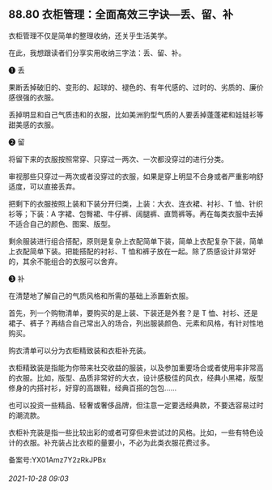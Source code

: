 ## 88.80 衣柜管理：全面高效三字诀—丢、留、补
衣柜管理不仅是简单的整理收纳，还关乎生活美学。



在此，我想跟读者们分享实用收纳三字法：丢、留、补。



❶
 丢
 



果断丢掉破旧的、变形的、起球的、褪色的、有年代感的、过时的、劣质的、廉价感很强的衣服。



丢掉明显和自己气质违和的衣服，比如美洲豹型气质的人要丢掉蓬蓬裙和娃娃衫等甜美感的衣服。



❷
 留



将留下来的衣服按照常穿、只穿过一两次、一次都没穿过的进行分类。



审视那些只穿过一两次或者没穿过的衣服，如果是穿上明显不合身或者严重影响舒适度，可以直接丢弃。



把剩下的衣服按照上装和下装分开归类，上装：大衣、连衣裙、衬衫、T 恤、针织衫等；下装：A 字裙、包臀裙、牛仔裤、阔腿裤、直筒裤等。再在每类衣服中去掉不适合自己的颜色、图案、版型。



剩余服装进行组合搭配，原则是复杂上衣配简单下装，简单上衣配复杂下装，简单上衣配简单下装。把能搭配的衬衫、T 恤和裤子放在一起。除了质感设计非常好的，其余不能组合的衣服可以舍弃。



❸
 补



在清楚地了解自己的气质风格和所需的基础上添置新衣服。



首先，列一个购物清单，要购买的是上装、下装还是外套？是 T 恤、衬衫、还是裙子、裤子？再结合自己常出入的场合，列出服装颜色、元素和风格，有针对性地购买。



购衣清单可以分为衣柜精致装和衣柜补充装。



衣柜精致装是指能为你带来社交收益的服装，以及参加重要场合或者使用率非常高的衣服。比如，版型、品质非常好的大衣，设计感极佳的风衣，经典小黑裙，版型修身的内搭衬衫，好穿的高跟鞋，经典百搭的包包……



也可以投资一些精品、轻奢或奢侈品牌，但注意一定要选经典款，不要选容易过时的潮流款。



衣柜补充装是指一些比较出彩的或者可穿但未尝试过的风格。比如，一些有特色设计的衣服。补充装占比衣柜的量要小，不必为此类衣服花费过多。



备案号:YX01Amz7Y2zRkJPBx


###### 2021-10-28 09:03
